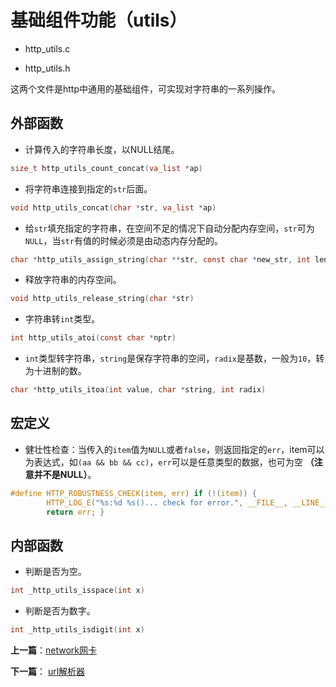 # 基础组件功能（utils）

- http_utils.c

- http_utils.h

这两个文件是http中通用的基础组件，可实现对字符串的一系列操作。

## 外部函数

- 计算传入的字符串长度，以NULL结尾。

```c
size_t http_utils_count_concat(va_list *ap)
```

- 将字符串连接到指定的`str`后面。

```c
void http_utils_concat(char *str, va_list *ap)
```

- 给`str`填充指定的字符串，在空间不足的情况下自动分配内存空间，`str`可为`NULL`，当`str`有值的时候必须是由动态内存分配的。

```c
char *http_utils_assign_string(char **str, const char *new_str, int len)
```

- 释放字符串的内存空间。

```c
void http_utils_release_string(char *str)
```

- 字符串转`int`类型。

```c
int http_utils_atoi(const char *nptr)
```

- `int`类型转字符串，`string`是保存字符串的空间，`radix`是基数，一般为`10`，转为十进制的数。

```c
char *http_utils_itoa(int value, char *string, int radix)
```


## 宏定义

- 健壮性检查：当传入的`item`值为`NULL`或者`false`，则返回指定的`err`，item可以为表达式，如`(aa && bb && cc)`，`err`可以是任意类型的数据，也可为空 **（注意并不是NULL）**。

```c
#define HTTP_ROBUSTNESS_CHECK(item, err) if (!(item)) {                                         \
        HTTP_LOG_E("%s:%d %s()... check for error.", __FILE__, __LINE__, __FUNCTION__);         \
        return err; }
```

## 内部函数

- 判断是否为空。

```c
int _http_utils_isspace(int x)
```

- 判断是否为数字。

```c
int _http_utils_isdigit(int x) 
```

**上一篇**：[network网卡](./network.md)

**下一篇**： [url解析器](./url_parser.md)

